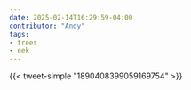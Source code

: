 ```yaml
---
date: 2025-02-14T16:29:59-04:00
contributor: "Andy"
tags:
- trees
- eek
---
```

{{< tweet-simple "1890408399059169754" >}}
<!-- {< tweet user="lakens" id="1668287655237373954" >}} -->
